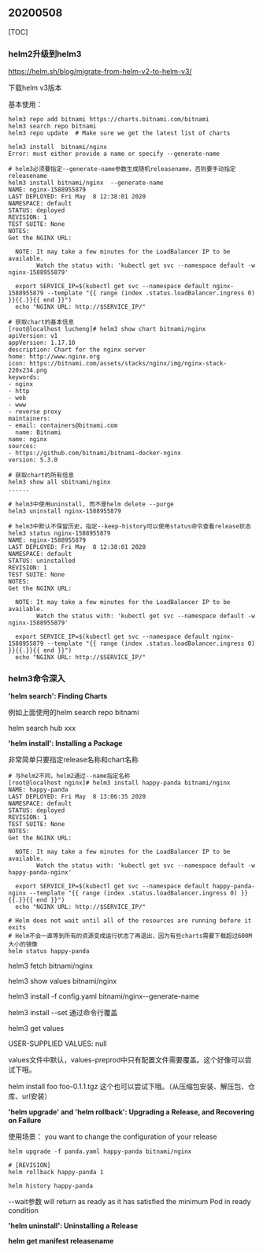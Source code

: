 ## 20200508

[TOC]

### helm2升级到helm3

https://helm.sh/blog/migrate-from-helm-v2-to-helm-v3/

下载helm v3版本



基本使用：

```shell
helm3 repo add bitnami https://charts.bitnami.com/bitnami
helm3 search repo bitnami
helm3 repo update  # Make sure we get the latest list of charts

helm3 install  bitnami/nginx 
Error: must either provide a name or specify --generate-name

# helm3必须要指定--generate-name参数生成随机releasename，否则要手动指定releasename
helm3 install bitnami/nginx  --generate-name
NAME: nginx-1588955879
LAST DEPLOYED: Fri May  8 12:38:01 2020
NAMESPACE: default
STATUS: deployed
REVISION: 1
TEST SUITE: None
NOTES:
Get the NGINX URL:

  NOTE: It may take a few minutes for the LoadBalancer IP to be available.
        Watch the status with: 'kubectl get svc --namespace default -w nginx-1588955879'

  export SERVICE_IP=$(kubectl get svc --namespace default nginx-1588955879 --template "{{ range (index .status.loadBalancer.ingress 0) }}{{.}}{{ end }}")
  echo "NGINX URL: http://$SERVICE_IP/"

# 获取chart的基本信息
[root@localhost lucheng]# helm3 show chart bitnami/nginx
apiVersion: v1
appVersion: 1.17.10
description: Chart for the nginx server
home: http://www.nginx.org
icon: https://bitnami.com/assets/stacks/nginx/img/nginx-stack-220x234.png
keywords:
- nginx
- http
- web
- www
- reverse proxy
maintainers:
- email: containers@bitnami.com
  name: Bitnami
name: nginx
sources:
- https://github.com/bitnami/bitnami-docker-nginx
version: 5.3.0

# 获取chart的所有信息
helm3 show all sbitnami/nginx
......

# helm3中使用uninstall, 而不是helm delete --purge
helm3 uninstall nginx-1588955879 

# helm3中默认不保留历史，指定--keep-history可以使用status命令查看release状态
helm3 status nginx-1588955879
NAME: nginx-1588955879
LAST DEPLOYED: Fri May  8 12:38:01 2020
NAMESPACE: default
STATUS: uninstalled
REVISION: 1
TEST SUITE: None
NOTES:
Get the NGINX URL:

  NOTE: It may take a few minutes for the LoadBalancer IP to be available.
        Watch the status with: 'kubectl get svc --namespace default -w nginx-1588955879'

  export SERVICE_IP=$(kubectl get svc --namespace default nginx-1588955879 --template "{{ range (index .status.loadBalancer.ingress 0) }}{{.}}{{ end }}")
  echo "NGINX URL: http://$SERVICE_IP/"
```



### helm3命令深入

**'helm search': Finding Charts**

例如上面使用的helm search repo bitnami

helm search hub xxx



**'helm install': Installing a Package**

非常简单只要指定release名称和chart名称

```shell
# 与helm2不同，helm2通过--name指定名称
[root@localhost nginx]# helm3 install happy-panda bitnami/nginx
NAME: happy-panda
LAST DEPLOYED: Fri May  8 13:06:35 2020
NAMESPACE: default
STATUS: deployed
REVISION: 1
TEST SUITE: None
NOTES:
Get the NGINX URL:

  NOTE: It may take a few minutes for the LoadBalancer IP to be available.
        Watch the status with: 'kubectl get svc --namespace default -w happy-panda-nginx'

  export SERVICE_IP=$(kubectl get svc --namespace default happy-panda-nginx --template "{{ range (index .status.loadBalancer.ingress 0) }}{{.}}{{ end }}")
  echo "NGINX URL: http://$SERVICE_IP/"
  
# Helm does not wait until all of the resources are running before it exits
# Helm不会一直等到所有的资源变成运行状态了再退出，因为有些charts需要下载超过600M大小的镜像
helm status happy-panda
```

helm3 fetch bitnami/nginx

helm3 show values bitnami/nginx

helm3 install -f config.yaml bitnami/nginx--generate-name

helm3 install --set 通过命令行覆盖

helm3 get values

USER-SUPPLIED VALUES:
null

values文件中默认，values-preprod中只有配置文件需要覆盖。这个好像可以尝试下哦。

helm install foo foo-0.1.1.tgz  这个也可以尝试下哦。（从压缩包安装、解压包、仓库、url安装）



**'helm upgrade' and 'helm rollback': Upgrading a Release, and Recovering on Failure**

使用场景： you want to change the configuration of your release

```shell
helm upgrade -f panda.yaml happy-panda bitnami/nginx

# [REVISION]
helm rollback happy-panda 1

helm history happy-panda 
```

--wait参数 will return as ready as it has satisfied the minimum Pod in ready condition



**'helm uninstall': Uninstalling a Release**



**helm get manifest releasename**

